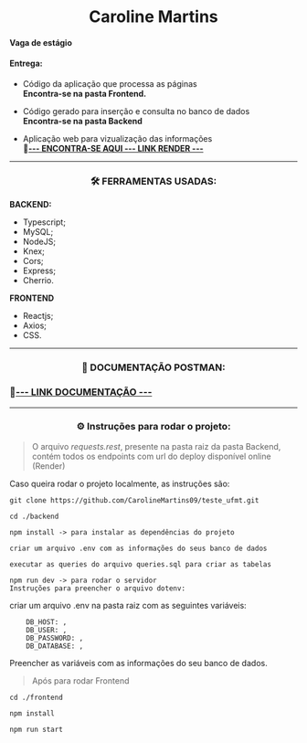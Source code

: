 
 <h1 align="center"> Caroline Martins</h1>

#### Vaga de estágio
#### Entrega:
- Código da aplicação que processa as páginas<br/>
<b>Encontra-se na pasta Frontend.<br/></b>

- Código gerado para inserção e consulta no banco de dados<br/>
<b>Encontra-se na pasta Backend<br/></b>

- Aplicação web para vizualização das informações<br/>
<b>🔗[--- ENCONTRA-SE AQUI --- LINK RENDER ---](https://caroline-martins-ufmt.onrender.com/)</b>

----
 <h3 align="center"> 🛠 FERRAMENTAS USADAS:</h3>

<b>BACKEND:</b>
- Typescript;
- MySQL;
- NodeJS;
- Knex;
- Cors;
- Express;
- Cherrio.

<b>FRONTEND</b>
- Reactjs;
- Axios;
- CSS.

---
 <h3 align="center"> 📝 DOCUMENTAÇÃO POSTMAN: <h3>

<b>🔗[--- LINK DOCUMENTAÇÃO ---](https://documenter.getpostman.com/view/25513685/2s9XxvTaZH)</b>

---
<h3 align="center">⚙️ Instruções para rodar o projeto:</h3>

> O arquivo *requests.rest*, presente na pasta raiz da pasta Backend, contém todos os endpoints com url do deploy disponível online (Render)

Caso queira rodar o projeto localmente, as instruções são:

```
git clone https://github.com/CarolineMartins09/teste_ufmt.git

cd ./backend

npm install -> para instalar as dependências do projeto

criar um arquivo .env com as informações do seus banco de dados

executar as queries do arquivo queries.sql para criar as tabelas

npm run dev -> para rodar o servidor
Instruções para preencher o arquivo dotenv:
```

criar um arquivo .env na pasta raiz com as seguintes variáveis:

```
    DB_HOST: ,
    DB_USER: ,
    DB_PASSWORD: ,
    DB_DATABASE: ,
```

Preencher as variáveis com as informações do seu banco de dados.

> Após para rodar Frontend

```
cd ./frontend

npm install

npm run start

```
